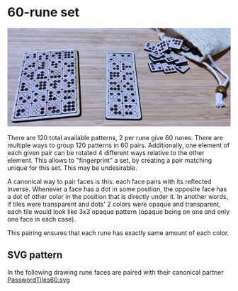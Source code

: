 # 60-rune set
![](PasswordRunes60.jpg)

There are 120 total available patterns, 2 per rune give 60 runes.
There are multiple ways to group 120 patterns in 60 pairs. Additionally, one element of each given pair can be rotated 4 different ways relative to the other element. This allows to "fingerprint" a set, by creating a pair matching unique for this set. This may be undesirable.

A canonical way to pair faces is this: each face pairs with its reflected inverse. Whenever a face has a dot in some position, the opposite face has a dot of other color in the position that is directly under it. In another words, if tiles were transparent and dots' 2 colors were opaque and transparent, each tile would look like 3x3 opaque pattern (opaque being on one and only one face in each case).

This pairing ensures that each rune has exactly same amount of each color.

## SVG pattern

In the following drawing rune faces are paired with their canonical partner
[PasswordTiles60.svg](PasswordTiles60.svg)
